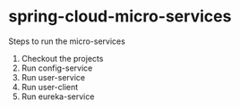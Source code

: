 # spring-cloud-micro-services
Steps to run the micro-services
1. Checkout the projects
2. Run config-service
3. Run user-service
4. Run user-client
5. Run eureka-service
